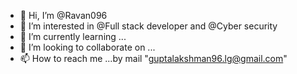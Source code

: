- 👋 Hi, I’m @Ravan096
- 👀 I’m interested in @Full stack developer and @Cyber security
- 🌱 I’m currently learning ...
- 💞️ I’m looking to collaborate on ...
- 📫 How to reach me ...by mail "guptalakshman96.lg@gmail.com"

<!---
Ravan096/Ravan096 is a ✨ special ✨ repository because its `README.md` (this file) appears on your GitHub profile.
You can click the Preview link to take a look at your changes.
--->
